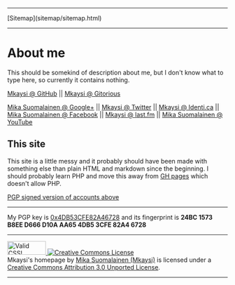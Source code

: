 <!DOCTYPE html>
<html>
<head>
<meta name="description" content="Index of my homesite." />
<meta name="keywords" content="keywords,will,be,added,here,later" />
<meta name="author" content="Mika Suomalainen" />
<meta charset="UTF-8" />
<link rel="canonical" href="http://mkaysi.github.com/index.html">
<title>Mkaysi's homepage</title>
<link rel="stylesheet" type="text/css" href="tyyli.css" />
</head>
<hr/>
[Sitemap](sitemap/sitemap.html)
<hr/>

# About me

This should be somekind of description about me, but I don't know what to type here, so currently it contains nothing.

<a href="https://github.com/Mkaysi" >Mkaysi @ GitHub</a> || <a href="https://gitorious.org/~mkaysi" >Mkaysi @ Gitorious</a>

<a href="https://plus.google.com/113787158024729598288/posts" >Mika Suomalainen @ Google+</a> || <a href="https://twitter.com/Mkaysi" >Mkaysi @ Twitter</a> || <a href="https://identi.ca/mkaysi" >Mkaysi @ Identi.ca</a> || <a href="https://www.facebook.com/mika.suomalainen" >Mika Suomalainen @ Facebook</a> || <a href="http://www.last.fm/user/Mkaysi" >Mkaysi @ last.fm</a> || <a href="https://www.youtube.com/user/Mkaysi1" >Mika Suomalainen @ YouTube</a>

## This site

This site is a little messy and it probably should have been made with something else than plain HTML and markdown since the beginning. I should probably learn PHP and move this away from [GH pages] which doesn't allow PHP.

[GH pages]:http://pages.github.com/

[PGP signed version of accounts above](socialmedia.txt)

<hr/>

My PGP key is [0x4DB53CFE82A46728] and its fingerprint is <strong>24BC 1573 B8EE D666 D10A  AA65 4DB5 3CFE 82A4 6728</strong>

[0x4DB53CFE82A46728]:PGP/0x82A46728.txt

<hr/>
<p>
<a href="http://jigsaw.w3.org/css-validator/check/referer">
    <img style="border:0;width:88px;height:31px"
        src="http://jigsaw.w3.org/css-validator/images/vcss-blue"
        alt="Valid CSS!" />
</a>
<a rel="license" href="http://creativecommons.org/licenses/by/3.0/"><img alt="Creative Commons License" style="border-width:0" src="http://i.creativecommons.org/l/by/3.0/88x31.png" /></a><br /><span xmlns:dct="http://purl.org/dc/terms/" property="dct:title">Mkaysi's homepage</span> by <a xmlns:cc="http://creativecommons.org/ns#" href="http://mkaysi.github.com/" property="cc:attributionName" rel="cc:attributionURL">Mika Suomalainen (Mkaysi)</a> is licensed under a <a rel="license" href="http://creativecommons.org/licenses/by/3.0/">Creative Commons Attribution 3.0 Unported License</a>.
</p>
<hr/>


</body>
</HTML>